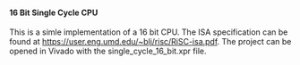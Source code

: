 #### 16 Bit Single Cycle CPU

This is a simle implementation of a 16 bit CPU. The ISA specification can be found at https://user.eng.umd.edu/~blj/risc/RiSC-isa.pdf. The project can be opened in Vivado with the single_cycle_16_bit.xpr file.

